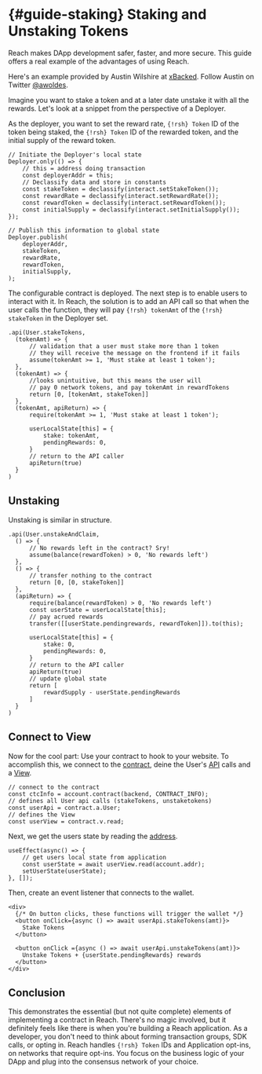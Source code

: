 # {#guide-staking} Staking and Unstaking Tokens

Reach makes DApp development safer, faster, and more secure.
This guide offers a real example of the advantages of using Reach.

Here's an example provided by Austin Wilshire at [xBacked](https://twitter.com/xbacked). 
Follow Austin on Twitter [@awoldes](https://twitter.com/awoldes).

Imagine you want to stake a token and at a later date unstake it with all the rewards.
Let's look at a snippet from the perspective of a Deployer. 

As the deployer, you want to set the reward rate, `{!rsh} Token` ID of the token being staked, the `{!rsh} Token` ID of the rewarded token, and the initial supply of the reward token.

``` rsh
// Initiate the Deployer's local state
Deployer.only(() => {
    // this = address doing transaction
    const deployerAddr = this;
    // Declassify data and store in constants
    const stakeToken = declassify(interact.setStakeToken());
    const rewardRate = declassify(interact.setRewardRate());
    const rewardToken = declassify(interact.setRewardToken());
    const initialSupply = declassify(interact.setInitialSupply());
});

// Publish this information to global state
Deployer.publish(
    deployerAddr,
    stakeToken,
    rewardRate,
    rewardToken,
    initialSupply,
);
``` 

The configurable contract is deployed. The next step is to enable users to interact with it. 
In Reach, the solution is to add an API call so that when the user calls the function, they will pay `{!rsh} tokenAmt` of the `{!rsh} stakeToken` in the Deployer set. 

``` rsh
.api(User.stakeTokens,
  (tokenAmt) => {
      // validation that a user must stake more than 1 token
      // they will receive the message on the frontend if it fails
      assume(tokenAmt >= 1, 'Must stake at least 1 token');
  },
  (tokenAmt) => {
      //looks unintuitive, but this means the user will
      // pay 0 network tokens, and pay tokenAmt in rewardTokens
      return [0, [tokenAmt, stakeToken]]
  },
  (tokenAmt, apiReturn) => {
      require(tokenAmt >= 1, 'Must stake at least 1 token');

      userLocalState[this] = {
          stake: tokenAmt,
          pendingRewards: 0,
      }
      // return to the API caller
      apiReturn(true)
  }
)
```

## Unstaking

Unstaking is similar in structure.

``` rsh
.api(User.unstakeAndClaim,
  () => {
      // No rewards left in the contract? Sry!
      assume(balance(rewardToken) > 0, 'No rewards left')
  },
  () => {
      // transfer nothing to the contract
      return [0, [0, stakeToken]]
  },
  (apiReturn) => {
      require(balance(rewardToken) > 0, 'No rewards left')
      const userState = userLocalState[this];
      // pay acrued rewards
      transfer([[userState.pendingrewards, rewardToken]]).to(this);

      userLocalState[this] = {
          stake: 0,
          pendingRewards: 0,
      }
      // return to the API caller
      apiReturn(true)
      // update global state
      return [
          rewardSupply - userState.pendingRewards
      ]
  }
)
```

## Connect to View

Now for the cool part: Use your contract to hook to your website. To accomplish this, we connect to the [contract](##ref-frontends-js-ctc), deine the User's [API](##ref-programs-appinit-api) calls and a [View](##ref-programs-appinit-view).

``` rsh
// connect to the contract
const ctcInfo = account.contract(backend, CONTRACT_INFO);
// defines all User api calls (stakeTokens, unstaketokens)
const userApi = contract.a.User;
// defines the View
const userView = contract.v.read;
```

Next, we get the users state by reading the [address](##ref-programs-types).

``` rsh
useEffect(async() => {
    // get users local state from application
    const userState = await userView.read(account.addr);
    setUserState(userState);
}, []);
```

Then, create an event listener that connects to the wallet.

``` rsh
<div>
  {/* On button clicks, these functions will trigger the wallet */}
  <button onClick={async () => await userApi.stakeTokens(amt)}>
    Stake Tokens
  </button>

  <button onClick ={async () => await userApi.unstakeTokens(amt)}>
    Unstake Tokens + {userState.pendingRewards} rewards
  </button>
</div>
```

## Conclusion

This demonstrates the essential (but not quite complete) elements of implementing a contract in Reach.
There's no magic involved, but it definitely feels like there is when you're building a Reach application. 
As a developer, you don't need to think about forming transaction groups, SDK calls, or opting in. 
Reach handles `{!rsh} Token` IDs and Application opt-ins, on networks that require opt-ins. You focus on the business logic of your DApp and plug into the consensus network of your choice.